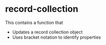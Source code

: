 # record-collection
This contains a function that
* Updates a record collection object
* Uses bracket notation to identify properties
